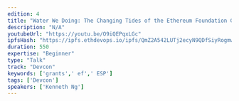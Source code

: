```yaml
---
edition: 4
title: "Water We Doing: The Changing Tides of the Ethereum Foundation Grants Program"
description: "N/A"
youtubeUrl: "https://youtu.be/O9iQEPqxLGc"
ipfsHash: "https://ipfs.ethdevops.io/ipfs/QmZ2A542LUTj2ecyN9QDfSiyRogmwXnHh5BkPUjuxfoL7S?filename=Water_We_Doing_-_The_Changing_Tides_of_the_Ethereum_Foundation_Grants_Program_by_Kenneth_Ng_Devcon4-O9iQEPqxLGc.mp4"
duration: 550
expertise: "Beginner"
type: "Talk"
track: "Devcon"
keywords: ['grants',' ef',' ESP']
tags: ['Devcon']
speakers: ['Kenneth Ng']
---
```

